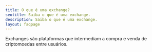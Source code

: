 ```yaml
---
title: O que é uma exchange?
seotitle: Saiba o que é uma exchange.
description: Saiba o que é uma exchange.
layout: faqpage
---
```

Exchanges são plataformas que intermediam a compra e venda de criptomoedas entre usuários. 
